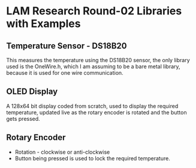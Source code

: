 # LAM Research Round-02 Libraries with Examples

## Temperature Sensor - DS18B20
This measures the temperature using the DS18B20 sensor, the only library used is the OneWire.h, which I am assuming to be a bare metal library, because it is used for one wire communication.

## OLED Display
A 128x64 bit display coded from scratch, used to display the required temperature, updated live as the rotary encoder is rotated and the button gets pressed.

## Rotary Encoder
- Rotation - clockwise or anti-clockwise
- Button being pressed is used to lock the required temperature.
